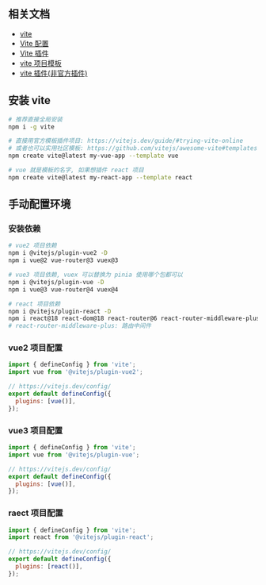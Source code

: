 ## 相关文档

- [vite](https://cn.vitejs.dev/guide/)
- [Vite 配置](https://cn.vitejs.dev/config/)
- [Vite 插件](https://cn.vitejs.dev/plugins/)
- [vite 项目模板](https://cn.vitejs.dev/guide/#scaffolding-your-first-vite-project)
- [vite 插件(非官方插件)](https://github.com/vitejs/awesome-vite#plugins)

## 安装 vite

```sh
# 推荐直接全局安装
npm i -g vite

# 直接用官方模板插件项目: https://vitejs.dev/guide/#trying-vite-online
# 或者也可以实用社区模板: https://github.com/vitejs/awesome-vite#templates
npm create vite@latest my-vue-app --template vue

# vue 就是模板的名字, 如果想插件 react 项目
npm create vite@latest my-react-app --template react
```

## 手动配置环境

### 安装依赖

```sh
# vue2 项目依赖
npm i @vitejs/plugin-vue2 -D
npm i vue@2 vue-router@3 vuex@3

# vue3 项目依赖, vuex 可以替换为 pinia 使用哪个包都可以
npm i @vitejs/plugin-vue -D
npm i vue@3 vue-router@4 vuex@4

# react 项目依赖
npm i @vitejs/plugin-react -D
npm i react@18 react-dom@18 react-router@6 react-router-middleware-plus
# react-router-middleware-plus: 路由中间件
```

### vue2 项目配置

```js
import { defineConfig } from 'vite';
import vue from '@vitejs/plugin-vue2';

// https://vitejs.dev/config/
export default defineConfig({
  plugins: [vue()],
});
```

### vue3 项目配置

```js
import { defineConfig } from 'vite';
import vue from '@vitejs/plugin-vue';

// https://vitejs.dev/config/
export default defineConfig({
  plugins: [vue()],
});
```

### raect 项目配置

```js
import { defineConfig } from 'vite';
import react from '@vitejs/plugin-react';

// https://vitejs.dev/config/
export default defineConfig({
  plugins: [react()],
});
```
